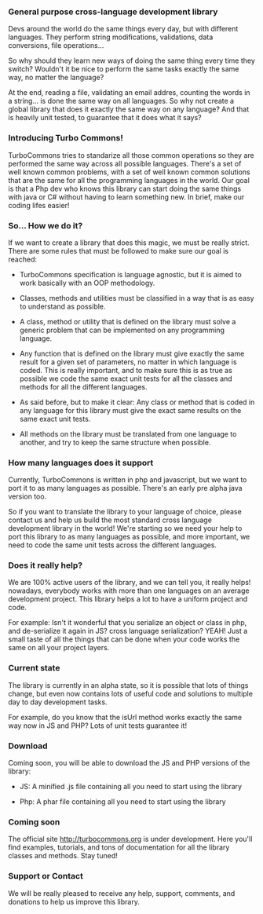 ### General purpose cross-language development library
Devs around the world do the same things every day, but with different languages. They perform string modifications, validations, data conversions, file operations... 

So why should they learn new ways of doing the same thing every time they switch?
Wouldn't it be nice to perform the same tasks exactly the same way, no matter the language?

At the end, reading a file, validating an email addres, counting the words in a string... is done the same way on all languages. So why not create a global library that does it exactly the same way on any language? And that is heavily unit tested, to guarantee that it does what it says?

### Introducing Turbo Commons!
 
TurboCommons tries to standarize all those common operations so they are performed the same way across all possible languages. There's a set of well known common problems, with a set of well known common solutions that are the same for all the programming languages in the world. Our goal is that a Php dev who knows this library can start doing the same things with java or C# without having to learn something new. In brief, make our coding lifes easier!
	
### So... How we do it?
If we want to create a library that does this magic, we must be really strict. There are some rules that must be followed to make sure our goal is reached:

- TurboCommons specification is language agnostic, but it is aimed to work basically with an OOP methodology.

- Classes, methods and utilities must be classified in a way that is as easy to understand as possible.
 
- A class, method or utility that is defined on the library must solve a generic problem that can be implemented on any programming language.

- Any function that is defined on the library must give exactly the same result for a given set of parameters, no matter in which language is coded. This is really important, and to make sure this is as true as possible we code the same exact unit tests for all the classes and methods for all the different languages.

- As said before, but to make it clear: Any class or method that is coded in any language for this library must give the exact same results on the same exact unit tests.

- All methods on the library must be translated from one language to another, and try to keep the same structure when possible.
	
### How many languages does it support	 
Currently, TurboCommons is written in php and javascript, but we want to port it to as many languages as possible. There's an early pre alpha java version too.

So if you want to translate the library to your language of choice, please contact us and help us build the most standard cross language development library in the world! We're starting so we need your help to port this library to as many languages as possible, and more important, we need to code the same unit tests across the different languages.

### Does it really help?

We are 100% active users of the library, and we can tell you, it really helps! nowadays, everybody works with more than one languages on an average development project. This library helps a lot to have a uniform project and code.

For example: Isn't it wonderful that you serialize an object or class in php, and de-serialize it again in JS? cross language serialization? YEAH! Just a small taste of all the things that can be done when your code works the same on all your project layers.

### Current state
The library is currently in an alpha state, so it is possible that lots of things change, but even now contains lots of useful code and solutions to multiple day to day development tasks. 

For example, do you know that the isUrl method works exactly the same way now in JS and PHP? Lots of unit tests guarantee it!

### Download
Coming soon, you will be able to download the JS and PHP versions of the library:

- JS: A minified .js file containing all you need to start using the library

- Php: A phar file containing all you need to start using the library

### Coming soon

The official site http://turbocommons.org is under development. Here you'll find examples, tutorials, and tons of documentation for all the library classes and methods. Stay tuned!

### Support or Contact
We will be really pleased to receive any help, support, comments, and donations to help us improve this library.
